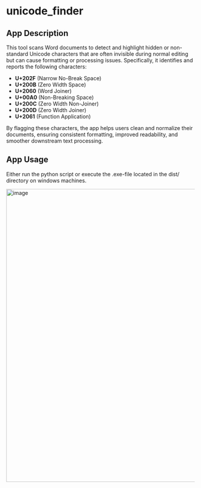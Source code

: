 # unicode_finder

## App Description

This tool scans Word documents to detect and highlight hidden or non-standard Unicode characters that are often invisible during normal editing but can cause formatting or processing issues. Specifically, it identifies and reports the following characters:

- **U+202F** (Narrow No-Break Space)  
- **U+200B** (Zero Width Space)  
- **U+2060** (Word Joiner)  
- **U+00A0** (Non-Breaking Space)  
- **U+200C** (Zero Width Non-Joiner)  
- **U+200D** (Zero Width Joiner)  
- **U+2061** (Function Application)  

By flagging these characters, the app helps users clean and normalize their documents, ensuring consistent formatting, improved readability, and smoother downstream text processing.

## App Usage
Either run the python script or execute the .exe-file located in the dist/ directory on windows machines. 


<img width="992" height="782" alt="image" src="https://github.com/user-attachments/assets/7dcc263b-7d81-4b5f-900b-41c591fdd32b" />


